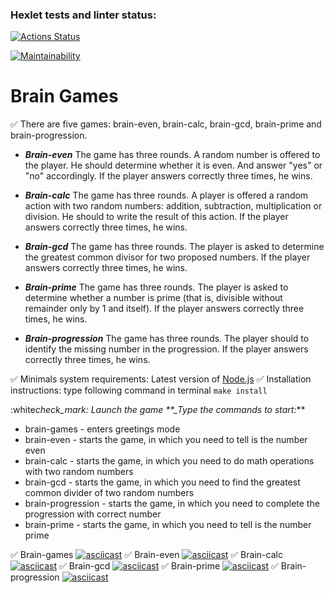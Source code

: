 ### Hexlet tests and linter status:

[![Actions Status](https://github.com/SunrayFrei/frontend-project-44/actions/workflows/hexlet-check.yml/badge.svg)](https://github.com/SunrayFrei/frontend-project-44/actions)

[![Maintainability](https://api.codeclimate.com/v1/badges/c9661ae5ed6be588ccff/maintainability)](https://codeclimate.com/github/SunrayFrei/frontend-project-44/maintainability)

# Brain Games

:white_check_mark: There are five games: brain-even, brain-calc, brain-gcd, brain-prime and brain-progression.

- **_Brain-even_**
  The game has three rounds. A random number is offered to the player. He should determine whether it is even. And answer "yes" or "no" accordingly. If the player answers correctly three times, he wins.
- **_Brain-calc_**
  The game has three rounds. A player is offered a random action with two random numbers: addition, subtraction, multiplication or division. He should to write the result of this action. If the player answers correctly three times, he wins.

- **_Brain-gcd_**
  The game has three rounds. The player is asked to determine the greatest common divisor for two proposed numbers. If the player answers correctly three times, he wins.
- **_Brain-prime_**
  The game has three rounds. The player is asked to determine whether a number is prime (that is, divisible without remainder only by 1 and itself). If the player answers correctly three times, he wins.
- **_Brain-progression_**
  The game has three rounds. The player should to identify the missing number in the progression. If the player answers correctly three times, he wins.

:white_check_mark: Minimals system requirements: Latest version of [Node.js](https://github.com/Hexlet/ru-instructions/blob/main/nodejs.md)
:white_check_mark: Installation instructions: type following command in terminal
`make install`

:white*check_mark: Launch the game
\*\*\_Type the commands to start:*\*\*

- brain-games - enters greetings mode
- brain-even - starts the game, in which you need to tell is the number even
- brain-calc - starts the game, in which you need to do math operations with two random numbers
- brain-gcd - starts the game, in which you need to find the greatest common divider of two random numbers
- brain-progression - starts the game, in which you need to complete the progression with correct number
- brain-prime - starts the game, in which you need to tell is the number prime

:white_check_mark: Brain-games
[![asciicast](https://asciinema.org/a/3Z0Rz3qBMbGOMqHW00gPXIDbJ.svg)](https://asciinema.org/a/3Z0Rz3qBMbGOMqHW00gPXIDbJ)
:white_check_mark: Brain-even
[![asciicast](https://asciinema.org/a/kzUjRojloClDgQAF6h4Qid8aP.svg)](https://asciinema.org/a/kzUjRojloClDgQAF6h4Qid8aP)
:white_check_mark: Brain-calc
[![asciicast](https://asciinema.org/a/0wZCRrfUDyvkufxgTsPpJvkib.svg)](https://asciinema.org/a/0wZCRrfUDyvkufxgTsPpJvkib)
:white_check_mark: Brain-gcd
[![asciicast](https://asciinema.org/a/hnJvyQnRtVAmcrXw27qmXEXgt.svg)](https://asciinema.org/a/hnJvyQnRtVAmcrXw27qmXEXgt)
:white_check_mark: Brain-prime
[![asciicast](https://asciinema.org/a/Z1O0PlNkI0RZ0gNf4WISTl0Zi.svg)](https://asciinema.org/a/Z1O0PlNkI0RZ0gNf4WISTl0Zi)
:white_check_mark: Brain-progression
[![asciicast](https://asciinema.org/a/PfWjjHCbMpnfbHMAEI03L8Z92.svg)](https://asciinema.org/a/PfWjjHCbMpnfbHMAEI03L8Z92)
